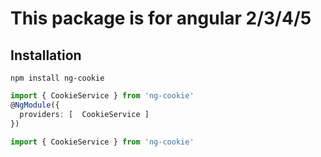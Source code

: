 # This package is for angular 2/3/4/5

## Installation
```
npm install ng-cookie
```
``` app.module.ts
import { CookieService } from 'ng-cookie'
@NgModule({
  providers: [  CookieService ]
})

```

``` app.componet.ts
import { CookieService } from 'ng-cookie'

```
